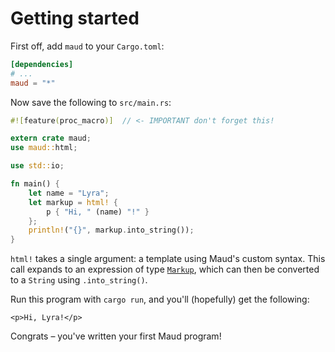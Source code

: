 # Getting started

First off, add `maud` to your `Cargo.toml`:

```toml
[dependencies]
# ...
maud = "*"
```

Now save the following to `src/main.rs`:

```rust
#![feature(proc_macro)]  // <- IMPORTANT don't forget this!

extern crate maud;
use maud::html;

use std::io;

fn main() {
    let name = "Lyra";
    let markup = html! {
        p { "Hi, " (name) "!" }
    };
    println!("{}", markup.into_string());
}
```

`html!` takes a single argument: a template using Maud's custom syntax. This call expands to an expression of type [`Markup`][Markup], which can then be converted to a `String` using `.into_string()`.

[Markup]: https://docs.rs/maud/*/maud/type.Markup.html

Run this program with `cargo run`, and you'll (hopefully) get the following:

```
<p>Hi, Lyra!</p>
```

Congrats – you've written your first Maud program!
